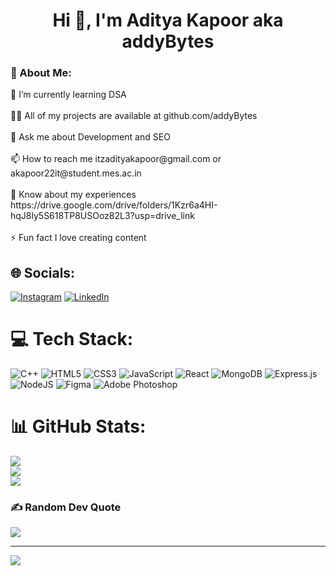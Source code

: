 <h1 align="center">Hi 👋, I'm Aditya Kapoor aka addyBytes</h1>
<h3>💫 About Me:</h3>
🌱 I’m currently learning DSA<br><br>👨‍💻 All of my projects are available at github.com/addyBytes<br><br>💬 Ask me about Development and SEO<br><br>📫 How to reach me itzadityakapoor@gmail.com or akapoor22it@student.mes.ac.in<br><br>📄 Know about my experiences https://drive.google.com/drive/folders/1Kzr6a4HI-hqJ8ly5S618TP8USOoz82L3?usp=drive_link<br><br>⚡ Fun fact I love creating content


## 🌐 Socials:
[![Instagram](https://img.shields.io/badge/Instagram-%23E4405F.svg?logo=Instagram&logoColor=white)](https://instagram.com/_aditya__kapoor) [![LinkedIn](https://img.shields.io/badge/LinkedIn-%230077B5.svg?logo=linkedin&logoColor=white)](https://linkedin.com/in/aditya-kapoor-799b76287) 

# 💻 Tech Stack:
![C++](https://img.shields.io/badge/c++-%2300599C.svg?style=for-the-badge&logo=c%2B%2B&logoColor=white) ![HTML5](https://img.shields.io/badge/html5-%23E34F26.svg?style=for-the-badge&logo=html5&logoColor=white) ![CSS3](https://img.shields.io/badge/css3-%231572B6.svg?style=for-the-badge&logo=css3&logoColor=white) ![JavaScript](https://img.shields.io/badge/javascript-%23323330.svg?style=for-the-badge&logo=javascript&logoColor=%23F7DF1E) ![React](https://img.shields.io/badge/react-%2320232a.svg?style=for-the-badge&logo=react&logoColor=%2361DAFB) ![MongoDB](https://img.shields.io/badge/MongoDB-%234ea94b.svg?style=for-the-badge&logo=mongodb&logoColor=white) ![Express.js](https://img.shields.io/badge/express.js-%23404d59.svg?style=for-the-badge&logo=express&logoColor=%2361DAFB) ![NodeJS](https://img.shields.io/badge/node.js-6DA55F?style=for-the-badge&logo=node.js&logoColor=white) ![Figma](https://img.shields.io/badge/figma-%23F24E1E.svg?style=for-the-badge&logo=figma&logoColor=white) ![Adobe Photoshop](https://img.shields.io/badge/adobe%20photoshop-%2331A8FF.svg?style=for-the-badge&logo=adobe%20photoshop&logoColor=white)
# 📊 GitHub Stats:
![](https://github-readme-stats.vercel.app/api?username=addyBytes&theme=dark&hide_border=false&include_all_commits=false&count_private=false)<br/>
![](https://nirzak-streak-stats.vercel.app/?user=addyBytes&theme=dark&hide_border=false)<br/>
![](https://github-readme-stats.vercel.app/api/top-langs/?username=addyBytes&theme=dark&hide_border=false&include_all_commits=false&count_private=false&layout=compact)

### ✍️ Random Dev Quote
![](https://quotes-github-readme.vercel.app/api?type=horizontal&theme=dark)

---
[![](https://visitcount.itsvg.in/api?id=addyBytes&icon=0&color=0)](https://visitcount.itsvg.in)

<!-- Proudly created with GPRM ( https://gprm.itsvg.in ) -->
